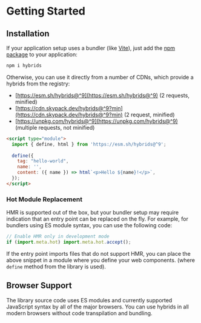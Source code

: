 # Getting Started

## Installation

If your application setup uses a bundler (like [Vite](https://vitejs.dev/)), just add the [npm package](https://www.npmjs.com/package/hybrids) to your application:

```bash
npm i hybrids
```

Otherwise, you can use it directly from a number of CDNs, which provide a hybrids from the registry:

* [https://esm.sh/hybrids@^9](https://esm.sh/hybrids@^9) (2 requests, minified)
* [https://cdn.skypack.dev/hybrids@^9?min](https://cdn.skypack.dev/hybrids@^9?min) (2 request, minified)
* [https://unpkg.com/hybrids@^9](https://unpkg.com/hybrids@^9) (multiple requests, not minified)

```html
<script type="module">
  import { define, html } from 'https://esm.sh/hybrids@^9';
  
  define({
    tag: "hello-world",
    name: '',
    content: ({ name }) => html`<p>Hello ${name}!</p>`,
  });
</script>
```

### Hot Module Replacement

HMR is supported out of the box, but your bundler setup may require indication that an entry point can be replaced on the fly. For example, for bundlers using ES module syntax, you can use the following code:

```javascript
// Enable HMR only in development mode
if (import.meta.hot) import.meta.hot.accept();
```

If the entry point imports files that do not support HMR, you can place the above snippet in a module where you define your web components. (where `define` method from the library is used).

## Browser Support

The library source code uses ES modules and currently supported JavaScript syntax by all of the major browsers. You can use hybrids in all modern browsers without code transpilation and bundling.
